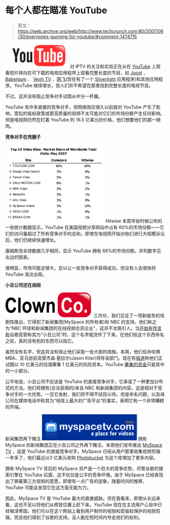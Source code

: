 # 每个人都在瞄准 YouTube

> 原文：<https://web.archive.org/web/http://www.techcrunch.com:80/2007/06/30/everyones-gunning-for-youtube/#comment-1474715>

[![](img/7a0c8e7a8edde0d8aaed914a4b8a0d22.png)](https://web.archive.org/web/20211023042308/http://www.youtube.com/) 对 IPTV 的关注和实验正在从在 [YouTube](https://web.archive.org/web/20211023042308/http://www.crunchbase.com/company/youtube) 上观看短片转向在可下载的电视应用程序上观看完整长度的节目，如 [Joost](https://web.archive.org/web/20211023042308/http://www.crunchbase.com/company/joost) 、 [Babelgum](https://web.archive.org/web/20211023042308/http://www.crunchbase.com/company/babelgum) 、 [Veoh TV](https://web.archive.org/web/20211023042308/http://www.beta.techcrunch.com/2007/06/20/veoh-announces-veohtv-a-sort-of-distributed-joost/) 、[网飞](https://web.archive.org/web/20211023042308/http://www.beta.techcrunch.com/2007/01/16/netflix-i-was-just-kidding-about-breaking-up-with-you/)(现在有了一个 [Silverlight](https://web.archive.org/web/20211023042308/http://www.beta.techcrunch.com/2007/05/01/take-time-to-understand-silverlight-its-important/) 应用程序)和其他应用程序。YouTube 继续增长，但人们并不希望在那里找到完整长度的电视节目。

不过，这并没有阻止竞争对手试图从中分一杯羹。

YouTube 有许多直接的竞争对手，但网络效应很久以前就对 YouTube 产生了影响，宽松的版权政策或更高质量的视频不太可能对它们的市场份额产生任何影响。但是电视网仍然在盯着 YouTube 的 16.5 亿美元的价格，他们想要他们的那一磅肉。

**竞争对手在兜圈子**

![](img/04be0f5210f8ae1d3eb20fbc5461725f.png) Hitwise 本周早些时候公布的一些统计数据显示，YouTube 在美国视频分享网站中占有 60%的市场份额——它们的访问量超过了所有竞争对手的总和。即使在电视网开始对他们进行大规模诉讼后，他们仍继续快速增长。

康姆斯克全球数据几乎相同，显示 YouTube 拥有 66%的市场份额。并列数字见左边的图表。

很明显，市场可能足够大，足以让一些竞争对手获得成功，但没有人会很快将 YouTube 淘汰出局。

**小丑公司还在胡闹**

[![](img/103dadbd6d13eb46e24eec16d5ed26d4.png)](https://web.archive.org/web/20211023042308/http://flickr.com/photos/pierrefoucart/431326690/) 三月份，我们见证了一项新服务的戏剧性推出，它得到了新闻集团(MySpace 的所有者)和 NBC 的支持。他们称之为“NBC 环球和新闻集团的在线视频合资企业”，这并不太吸引人。当[开始有传言称](https://web.archive.org/web/20211023042308/http://www.beta.techcrunch.com/2007/03/23/what-we-know-so-far-about-newtube-isnt-good/)谷歌高管称其为“小丑公司”时，这个名字就流传了下来。在他们给这个东西命名之前，真的没有别的东西可以指它。

虽然没有名字，但这并没有阻止他们采取一些大胆的措施。本周，他们任命哈佛 MBA、亚马逊前高管杰森·基拉尔(Jason Kilar)领导该部门。现在有[报道](https://web.archive.org/web/20211023042308/http://newteevee.com/2007/06/27/newco-thinks-its-worth-a-billion-dollars/)称他们正试图以 10 亿美元的估值筹集 1 亿美元的风险资本。YouTube [筹集的资金](https://web.archive.org/web/20211023042308/http://www.crunchbase.com/company/youtube)只是其中的一小部分。

公平地说，小丑公司不应该是 YouTube 的直接竞争对手，它承诺了一种更加分布式的方法。他们将拥有(合法获得的)来自 NBC 和新闻集团的内容，这是相对于竞争对手的一大优势。一旦它发射，我们将不得不拭目以待。但是命名问题，以及母公司在媒体电话中称其为“地球上最大的广告平台”的事实，表明它有一个非常糟糕的开端。

新闻集团再下赌注
 [![](img/8621fa1d0e5b60d1d3a8d629fad72bf6.png)](https://web.archive.org/web/20211023042308/http://www.beta.techcrunch.com/2007/06/27/myspace-vidoes-to-become-myspace-tv-youtube-competitor/) 拥有 MySpace 的新闻集团正在小丑公司之外再下赌注。本周他们宣布推出 [MySpace TV](https://web.archive.org/web/20211023042308/http://www.beta.techcrunch.com/2007/06/27/myspace-vidoes-to-become-myspace-tv-youtube-competitor/) ，这是 YouTube 的直接竞争对手。MySpace 已经从用户那里收集视频剪辑一年多了，他们最近以3 亿美元收购 [Photobucket](https://web.archive.org/web/20211023042308/http://www.crunchbase.com/company/photobucket) 为这个库增加了更多内容。

拥有 MySpace TV 背后的 MySpace 资产是一个巨大的竞争优势，尽管谷歌的搜索引擎在 YouTube 后面，这不仅仅是公平的竞争环境。由于 MySpace 已经表现出了屏蔽第三方视频的意愿，即使有一点广告的迹象，随着时间的推移，YouTube 可能会发现它在这方面无能为力。

因此，MySpace TV 是 YouTube 最大的直接威胁。但在我看来，即使从长远来看，这也不足以将他们从榜首位置上赶下来。YouTube 现在在主流用户心目中已经根深蒂固，他们可以在这个网站上看到用户制作的视频和受版权保护的视频剪辑，而且他们得到了谷歌的支持。没人能在短时间内夺走他们的权利。